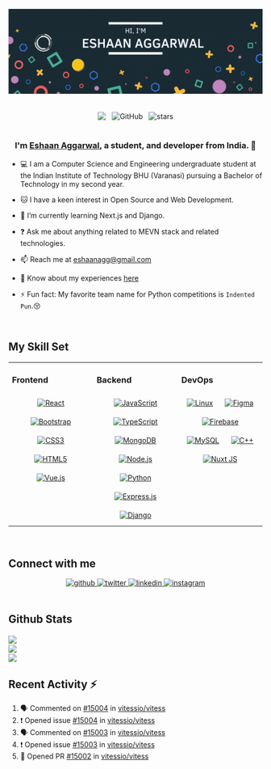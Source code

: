 ![Header GIF](assets/header.gif)

<br>

<div align="center">
<img src="https://komarev.com/ghpvc/?username=eshaanagg&&style=flat-square" align="center" />
&nbsp;
<img alt="GitHub" src="https://img.shields.io/badge/dynamic/json?logo=github&label=Followers&query=%24.data.totalSubs&url=https%3A%2F%2Fapi.spencerwoo.com%2Fsubstats%2F%3Fsource%3Dgithub%26queryKey%3Deshaanagg&longCache=true" align="center" />
&nbsp;
<img src="https://img.shields.io/github/stars/eshaanagg?label=Stars" alt="stars" align="center">
</div>

<br>

### <div align="center">I'm [Eshaan Aggarwal](https://eshaanagg.netlify.app/), a student, and developer from India. 🚀</div>

- 💻 I am a Computer Science and Engineering undergraduate student at the Indian Institute of Technology BHU (Varanasi) pursuing a Bachelor of Technology in my second year.

- 🐱 I have a keen interest in Open Source and Web Development.

- 🌱 I’m currently learning Next.js and Django.

- ❓ Ask me about anything related to MEVN stack and related technologies.

- 📫 Reach me at eshaanagg@gmail.com

- 📄 Know about my experiences [here](https://www.canva.com/design/DAFKZUTun1c/v9PVUxOj-KIEn7MPmg2jEg/view?utm_content=DAFKZUTun1c&utm_campaign=designshare&utm_medium=link&utm_source=publishsharelink)

- ⚡ Fun fact: My favorite team name for Python competitions is `Indented Pun`.😚

<br/>

## My Skill Set

<table><tr><td valign="top" width="33%">

### Frontend

<div align="center">  
<a href="https://reactjs.org/" target="_blank"><img style="margin: 10px" src="https://profilinator.rishav.dev/skills-assets/react-original-wordmark.svg" alt="React" height="50" /></a>  
<a href="https://getbootstrap.com/docs/3.4/javascript/" target="_blank"><img style="margin: 10px" src="https://profilinator.rishav.dev/skills-assets/bootstrap-plain.svg" alt="Bootstrap" height="50" /></a>  
<a href="https://www.w3schools.com/css/" target="_blank"><img style="margin: 10px" src="https://profilinator.rishav.dev/skills-assets/css3-original-wordmark.svg" alt="CSS3" height="50" /></a>  
<a href="https://en.wikipedia.org/wiki/HTML5" target="_blank"><img style="margin: 10px" src="https://profilinator.rishav.dev/skills-assets/html5-original-wordmark.svg" alt="HTML5" height="50" /></a>  
<a href="https://vuejs.org/" target="_blank"><img style="margin: 10px" src="https://profilinator.rishav.dev/skills-assets/vuejs-original-wordmark.svg" alt="Vue.js" height="50" /></a>  
</div>

</td><td valign="top" width="33%">

### Backend

<div align="center">  
<a href="https://www.javascript.com/" target="_blank"><img style="margin: 10px" src="https://profilinator.rishav.dev/skills-assets/javascript-original.svg" alt="JavaScript" height="50" /></a>  
<a href="https://www.typescriptlang.org/" target="_blank"><img style="margin: 10px" src="https://profilinator.rishav.dev/skills-assets/typescript-original.svg" alt="TypeScript" height="50" /></a>  
<a href="https://www.mongodb.com/" target="_blank"><img style="margin: 10px" src="https://profilinator.rishav.dev/skills-assets/mongodb-original-wordmark.svg" alt="MongoDB" height="50" /></a>  
<a href="https://nodejs.org/" target="_blank"><img style="margin: 10px" src="https://profilinator.rishav.dev/skills-assets/nodejs-original-wordmark.svg" alt="Node.js" height="50" /></a>  
<a href="https://www.python.org/" target="_blank"><img style="margin: 10px" src="https://profilinator.rishav.dev/skills-assets/python-original.svg" alt="Python" height="50" /></a>  
<a href="https://expressjs.com/" target="_blank"><img style="margin: 10px" src="https://profilinator.rishav.dev/skills-assets/express-original-wordmark.svg" alt="Express.js" height="50" /></a>  
<a href="https://www.djangoproject.com/" target="_blank"><img style="margin: 10px" src="https://profilinator.rishav.dev/skills-assets/django-original.svg" alt="Django" height="50" /></a>  
</div>

</td><td valign="top" width="33%">

### DevOps

<div align="center">  
<a href="https://www.linux.org/" target="_blank"><img style="margin: 10px" src="https://profilinator.rishav.dev/skills-assets/linux-original.svg" alt="Linux" height="50" /></a>  
<a href="https://www.figma.com/" target="_blank"><img style="margin: 10px" src="https://profilinator.rishav.dev/skills-assets/figma-icon.svg" alt="Figma" height="50" /></a>  
<a href="https://firebase.google.com/" target="_blank"><img style="margin: 10px" src="https://profilinator.rishav.dev/skills-assets/firebase.png" alt="Firebase" height="50" /></a>  
<a href="https://www.mysql.com/" target="_blank"><img style="margin: 10px" src="https://profilinator.rishav.dev/skills-assets/mysql-original-wordmark.svg" alt="MySQL" height="50" /></a>  
<a href="https://www.cplusplus.com/" target="_blank"><img style="margin: 10px" src="https://profilinator.rishav.dev/skills-assets/cplusplus-original.svg" alt="C++" height="50" /></a>  
<a href="https://nuxtjs.org/" target="_blank"><img style="margin: 10px" src="https://profilinator.rishav.dev/skills-assets/nuxt.png" alt="Nuxt JS" height="50" /></a>  
</div>

</td></tr></table>

<br/>

## Connect with me

<div align="center">
<a href="https://github.com/eshaanagg" target="_blank">
<img src=https://img.shields.io/badge/github-%2324292e.svg?&style=for-the-badge&logo=github&logoColor=white alt=github style="margin-bottom: 5px;" />
</a>
<a href="https://twitter.com/eshaanagg" target="_blank">
<img src=https://img.shields.io/badge/twitter-%2300acee.svg?&style=for-the-badge&logo=twitter&logoColor=white alt=twitter style="margin-bottom: 5px;" />
</a>
<a href="https://linkedin.com/in/eshaan-aggarwal" target="_blank">
<img src=https://img.shields.io/badge/linkedin-%231E77B5.svg?&style=for-the-badge&logo=linkedin&logoColor=white alt=linkedin style="margin-bottom: 5px;" />
</a>
<a href="https://instagram.com/eshhh.aan" target="_blank">
<img src=https://img.shields.io/badge/instagram-%23000000.svg?&style=for-the-badge&logo=instagram&logoColor=white alt=instagram style="margin-bottom: 5px;" />
</a>  
</div>

<br/>

<h2>Github Stats</h2>
<img src="https://github-readme-stats.vercel.app/api?username=eshaanagg&show_icons=true&count_private=true&theme=tokyonight" align="center" />  
<br/>
<img src="https://github-readme-stats.vercel.app/api/top-langs?username=eshaanagg&show_icons=true&locale=en&layout=compact&theme=tokyonight" align="center" /> 
<br />
<img src="https://github-readme-streak-stats.herokuapp.com/?user=eshaanagg&theme=tokyonight" align="center" />
<br />

## Recent Activity :zap:

<!--START_SECTION:activity-->

1. 🗣 Commented on [#15004](https://github.com/vitessio/vitess/issues/15004#issuecomment-1902072839) in [vitessio/vitess](https://github.com/vitessio/vitess)
2. ❗ Opened issue [#15004](https://github.com/vitessio/vitess/issues/15004) in [vitessio/vitess](https://github.com/vitessio/vitess)
3. 🗣 Commented on [#15003](https://github.com/vitessio/vitess/issues/15003#issuecomment-1902071376) in [vitessio/vitess](https://github.com/vitessio/vitess)
4. ❗ Opened issue [#15003](https://github.com/vitessio/vitess/issues/15003) in [vitessio/vitess](https://github.com/vitessio/vitess)
5. 💪 Opened PR [#15002](https://github.com/vitessio/vitess/pull/15002) in [vitessio/vitess](https://github.com/vitessio/vitess)
<!--END_SECTION:activity-->
